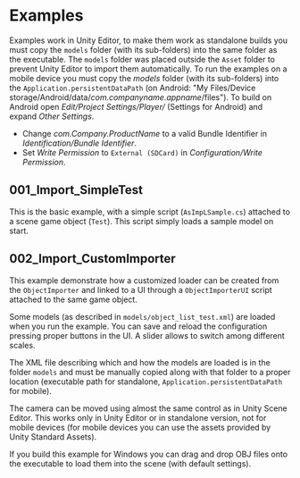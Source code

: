 # Examples

Examples work in Unity Editor, to make them work as standalone builds you must copy the `models` folder (with its sub-folders) into the same folder as the executable. The `models` folder was placed outside the `Asset` folder to prevent Unity Editor to import them automatically.
To run the examples on a mobile device you must copy the *models* folder (with its sub-folders) into the `Application.persistentDataPath` (on Android: "My Files/Device storage/Android/data/*com.companyname.appname*/files").
To build on Android open *Edit/Project Settings/Player/* (Settings for Android) and expand *Other Settings*.
* Change *com.Company.ProductName* to a valid Bundle Identifier in *Identification/Bundle Identifier*.
* Set *Write Permission* to `External (SDCard)` in *Configuration/Write Permission*.

## 001_Import_SimpleTest

This is the basic example, with a simple script (`AsImpLSample.cs`) attached to a scene game object (`Test`). This script simply loads a sample model on start.

## 002_Import_CustomImporter

This example demonstrate how a customized loader can be created from the `ObjectImporter` and linked to a UI through a `ObjectImporterUI` script attached to the same game object.

Some models (as described in `models/object_list_test.xml`) are loaded when you run the example. You can save and reload the configuration pressing proper buttons in the UI. A slider allows to switch among different scales.

The XML file describing which and how the models are loaded is in the folder `models` and must be manually copied along with that folder to a proper location (executable path for standalone, `Application.persistentDataPath` for mobile).

The camera can be moved using almost the same control as in Unity Scene Editor. This works only in Unity Editor or in standalone version, not for mobile devices (for mobile devices you can use the assets provided by Unity Standard Assets).

If you build this example for Windows you can drag and drop OBJ files onto the executable to load them into the scene (with default settings).
